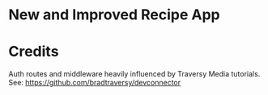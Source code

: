 # New and Improved Recipe App

# Credits
Auth routes and middleware heavily influenced by Traversy Media tutorials. See: https://github.com/bradtraversy/devconnector
